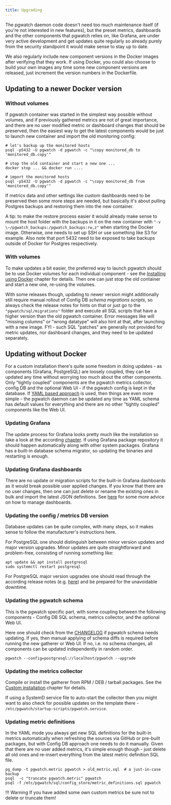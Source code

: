 ```yaml
---
title: Upgrading
---
```


The pgwatch daemon code doesn't need too much maintenance itself (if
you're not interested in new features), but the preset metrics,
dashboards and the other components that pgwatch relies on, like Grafana,
are under very active development and get updates quite regularly so
already purely from the security standpoint it would make sense to stay
up to date.

We also regularly include new component versions in the Docker images
after verifying that they work. If using Docker, you could also choose
to build your own images any time some new component versions are
released, just increment the version numbers in the Dockerfile.

## Updating to a newer Docker version

### Without volumes

If pgwatch container was started in the simplest way possible without
volumes, and if previously gathered metrics are not of great importance,
and there are no user modified metric or dashboard changes that should
be preserved, then the easiest way to get the latest components would be
just to launch new container and import the old monitoring config:

    # let's backup up the monitored hosts
    psql -p5432 -U pgwatch -d pgwatch -c "\copy monitored_db to 'monitored_db.copy'"

    # stop the old container and start a new one ...
    docker stop ... && docker run ....

    # import the monitored hosts
    psql -p5432 -U pgwatch -d pgwatch -c "\copy monitored_db from 'monitored_db.copy'"

If metrics data and other settings like custom dashboards need to be
preserved then some more steps are needed, but basically it's about
pulling Postgres backups and restoring them into the new container.

A tip: to make the restore process easier it would already make sense to
mount the host folder with the backups in it on the new container with
`"-v \~/pgwatch_backups:/pgwatch_backups:rw,z"` when starting the
Docker image. Otherwise, one needs to set up SSH or use something like S3
for example. Also note that port 5432 need to be exposed to take backups
outside of Docker for Postgres respectively.

### With volumes

To make updates a bit easier, the preferred way to launch pgwatch
should be to use Docker volumes for each individual component - see the
[Installing using Docker](docker_installation.md)
chapter for details. Then one can just stop the old
container and start a new one, re-using the volumes.

With some releases though, updating to newer version might additionally
still require manual rollout of Config DB *schema migrations scripts*,
so always check the release notes for hints on that or just go to the
`"pgwatch/sql/migrations"` folder and execute all SQL scripts that have
a higher version than the old pgwatch container. Error messages like
will "missing columns" or "wrong datatype" will also hint at that,
after launching with a new image. FYI - such SQL "patches" are
generally not provided for metric updates, nor dashboard changes, and
they need to be updated separately.

## Updating without Docker

For a custom installation there's quite some freedom in doing updates -
as components (Grafana, PostgreSQL) are loosely coupled, they can be
updated any time without worrying too much about the other components.
Only "tightly coupled" components are the pgwatch metrics collector,
config DB and the optional Web UI - if the pgwatch config is kept in
the database. If [YAML based approach](../concept/installation_options.md) is used, then things
are even more simple - the pgwatch daemon can be updated any time as
YAML schema has default values for everything and there are no other
"tightly coupled" components like the Web UI.

### Updating Grafana

The update process for Grafana looks pretty much like the installation
so take a look at the according
[chapter](custom_installation.md#detailed-steps-for-the-configurartion-database-approach-with-postgres-sink).
If using Grafana package repository it should happen automatically along
with other system packages. Grafana has a built-in database schema
migrator, so updating the binaries and restarting is enough.

### Updating Grafana dashboards

There are no update or migration scripts for the built-in Grafana
dashboards as it would break possible user applied changes. If you know
that there are no user changes, then one can just delete or rename the
existing ones in bulk and import the latest JSON definitions.
See [here](../concept/long_term_installations.md) for
some more advice on how to manage dashboards.

### Updating the config / metrics DB version

Database updates can be quite complex, with many steps, so it makes
sense to follow the manufacturer's instructions here.

For PostgreSQL one should distinguish between minor version updates and
major version upgrades. Minor updates are quite straightforward and
problem-free, consisting of running something like:

    apt update && apt install postgresql
    sudo systemctl restart postgresql

For PostgreSQL major version upgrades one should read through the
according release notes (e.g.
[here](https://www.postgresql.org/docs/17/release-17.html#id-1.11.6.5.4))
and be prepared for the unavoidable downtime.

### Updating the pgwatch schema

This is the pgwatch specific part, with some coupling between the
following components - Config DB SQL schema, metrics collector, and the
optional Web UI.

Here one should check from the
[CHANGELOG](https://github.com/cybertec-postgresql/pgwatch/releases)
if pgwatch schema needs updating. If yes, then manual applying of
schema diffs is required before running the new gatherer or Web UI. If
no, i.e. no schema changes, all components can be updated independently
in random order.

    pgwatch --config=postgresql://localhost/pgwatch --upgrade

### Updating the metrics collector

Compile or install the gatherer from RPM / DEB / tarball packages. See
the [Custom installation](custom_installation.md)  chapter for details.

If using a SystemD service file to auto-start the collector then you
might want to also check for possible updates on the template there -
`/etc/pgwatch/startup-scripts/pgwatch.service`.

### Updating metric definitions

In the YAML mode you always get new SQL definitions for the built-in
metrics automatically when refreshing the sources via GitHub or
pre-built packages, but with Config DB approach one needs to do it
manually. Given that there are no user added metrics, it's simple
enough though - just delete all old ones and re-insert everything from
the latest metric definition SQL file.

    pg_dump -t pgwatch.metric pgwatch > old_metric.sql  # a just-in-case backup
    psql  -c "truncate pgwatch.metric" pgwatch
    psql -f /etc/pgwatch/sql/config_store/metric_definitions.sql pgwatch

!!! Warning
    If you have added some own custom metrics be sure not to delete or truncate them!
